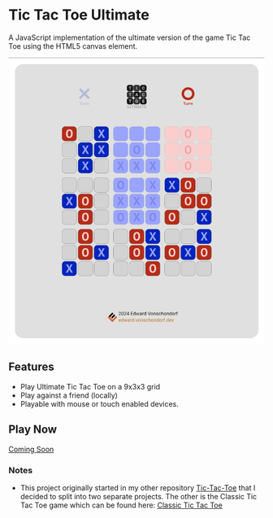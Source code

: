 # Tic Tac Toe Ultimate
A JavaScript implementation of the ultimate version of the game Tic Tac Toe using the HTML5 canvas element.

![Tic Tac Toe Ultimate](./assets/screenshot.png)

## Features
- Play Ultimate Tic Tac Toe on a 9x3x3 grid
- Play against a friend (locally)
- Playable with mouse or touch enabled devices.

## Play Now

[Coming Soon](https://github.com/Torvec/tic-tac-toe-ultimate)

### Notes

- This project originally started in my other repository [Tic-Tac-Toe](https://github.com/Torvec/tic-tac-toe) that I decided to split into two separate projects. The other is the Classic Tic Tac Toe game which can be found here: [Classic Tic Tac Toe](https://github.com/Torvec/tic-tac-toe-classic)